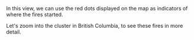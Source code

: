 <p>In this view, we can use the red dots displayed on the map as indicators of where the fires started. </p>

<p>Let's zoom into the cluster in British Columbia, to see these fires in more detail.</p>
